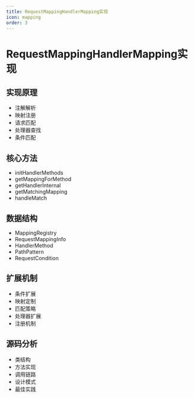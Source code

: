 ```yaml
---
title: RequestMappingHandlerMapping实现
icon: mapping
order: 3
---
```


# RequestMappingHandlerMapping实现

## 实现原理
- 注解解析
- 映射注册
- 请求匹配
- 处理器查找
- 条件匹配

## 核心方法
- initHandlerMethods
- getMappingForMethod
- getHandlerInternal
- getMatchingMapping
- handleMatch

## 数据结构
- MappingRegistry
- RequestMappingInfo
- HandlerMethod
- PathPattern
- RequestCondition

## 扩展机制
- 条件扩展
- 映射定制
- 匹配策略
- 处理器扩展
- 注册机制

## 源码分析
- 类结构
- 方法实现
- 调用链路
- 设计模式
- 最佳实践
